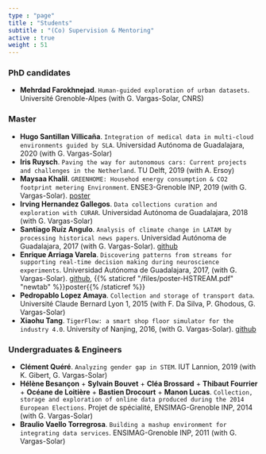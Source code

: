 ```yaml
---
type : "page"
title : "Students"
subtitle : "(Co) Supervision & Mentoring"
active : true
weight : 51
---
```


### PhD candidates

* **Mehrdad Farokhnejad**. `Human-guided exploration of urban datasets`. Université Grenoble-Alpes (with G. Vargas-Solar, CNRS)


### Master

* **Hugo Santillan Villicaña**. `Integration of medical data in multi-cloud environments guided by SLA`. Universidad Autónoma de Guadalajara, 2020 (with G. Vargas-Solar)
* **Iris Ruysch**. `Paving the way for autonomous cars: Current projects and challenges in the Netherland`. TU Delft, 2019 (with A. Ersoy)
* **Maysaa Khalil**. `GREENHOME: Househod energy consumption & CO2 footprint metering Environment`. ENSE3-Grenoble INP, 2019 (with G. Vargas-Solar). [poster](https://github.com/javieraespinosa/Triple-A-household-energy-analysis/blob/master/GreenHome.pdf)
* **Irving Hernandez Gallegos**. `Data collections curation and exploration with CURAR`. Universidad Autónoma de Guadalajara, 2018 (with G. Vargas-Solar)
* **Santiago Ruíz Angulo**. `Analysis of climate change in LATAM by processing historical news papers`. Universidad Autónoma de Guadalajara, 2017 (with G. Vargas-Solar). [github](https://github.com/javieraespinosa/ipgh-lab)
* **Enrique Arriaga Varela**. `Discovering patterns from streams for supporting real-time decision making during neuroscience experiments`. Universidad Autónoma de Guadalajara, 2017, (with G. Vargas-Solar). [github](https://github.com/javieraespinosa/hstream), {{% staticref "/files/poster-HSTREAM.pdf" "newtab" %}}poster{{% /staticref %}}
* **Pedropablo Lopez Amaya**. `Collection and storage of transport data`. Université Claude Bernard Lyon 1, 2015 (with F. Da Silva, P. Ghodous, G. Vargas-Solar)
* **Xiaohu Tang**. `TigerFlow: a smart shop floor simulator for the industry 4.0`. University of Nanjing, 2016, (with G. Vargas-Solar). [github](https://github.com/javieraespinosa/TigerFlow)



### Undergraduates & Engineers

* **Clément Quéré**. `Analyzing gender gap in STEM`. IUT Lannion, 2019 (with K. Gibert, G. Vargas-Solar)
* **Hélène Besançon** + **Sylvain Bouvet** + **Cléa Brossard** + **Thibaut Fourrier** + **Océane de Loitière** + **Bastien Drocourt** + **Manon Lucas**. `Collection, storage and exploration of online data produced during the 2014 European Elections`. Projet de spécialité, ENSIMAG-Grenoble INP, 2014 (with G. Vargas-Solar)
* **Braulio Vaello Torregrosa**. `Building a mashup environment for integrating data services`. ENSIMAG-Grenoble INP, 2011 (with G. Vargas-Solar)
